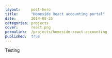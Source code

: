 ```yaml
---
layout:     post-hero
title:      "Homeside React accounting portal"
date:       2014-08-25
categories: projects
cover:      react.png
permalink:  /projects/homeside-react-accounting
published:  true
---
```

Testing
